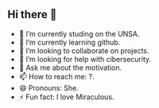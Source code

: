 ## Hi there 👋

- 🔭 I’m currently studing on the UNSA.
- 🌱 I’m currently learning github.
- 👯 I’m looking to collaborate on projects.
- 🤔 I’m looking for help with cibersecurity.
- 💬 Ask me about the motivation.
- 📫 How to reach me: ?.
- 😄 Pronouns: She.
- ⚡ Fun fact: I love Miraculous.